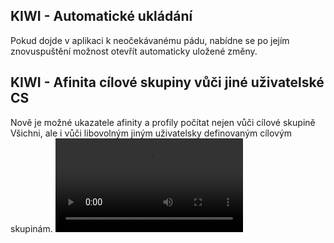 ﻿---
categories: [kiwi]
layout: kiwi
---
## KIWI - Automatické ukládání 
Pokud dojde v aplikaci k neočekávanému pádu, nabídne se po jejím znovuspuštění možnost otevřít automaticky uložené změny.  

## KIWI - Afinita cílové skupiny vůči jiné uživatelské CS
Nově je možné ukazatele afinity a profily počítat nejen vůči cílové skupině Všichni, ale i vůči libovolným jiným uživatelsky definovaným cílovým skupinám.
<video src="{{site.url}}/data/23_AfinitajinaCS.mp4" type="video/mp4" controls></video>
